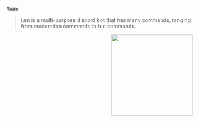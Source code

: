 #ium
>ium is a multi-purpose discord bot that has many commands, ranging from moderation commands to fun commands.

<!DOCTYPE html>
<html>
    <header>
        <img align="right" href="https://ium-bot.github.io/" src="https://ium-bot.github.io/ium.jpg" height="220" width="220">
    </header>
</html>
